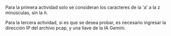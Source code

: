 Para la primera actividad solo se consideran los caracteres de la 'a' a la z minúsculas, sin la ñ.

Para la tercera actividad, si es que se desea probar, es necesario ingresar la dirección IP del archivo pcap, y una llave de la IA Gemini.
